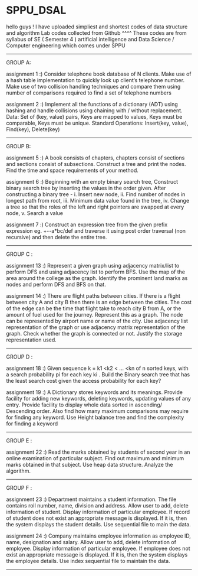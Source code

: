# SPPU_DSAL
hello guys !
I have uploaded simpliest and shortest codes of data structure and algorithm Lab codes collected from Github ^^^^
These codes are from syllabus of SE ( Semester 4 ) artificial intelligence and Data Science / Computer engineering 
which comes under SPPU
_____________________________________________________________________________________________________________

GROUP A:

assignment 1 :) Consider telephone book database of N clients. Make use of a hash table implementation
                 to quickly look up client‘s telephone number. Make use of two collision handling
                 techniques and compare them using number of comparisons required to find a set of
                 telephone numbers

assignment 2 :) Implement all the functions of a dictionary (ADT) using hashing and handle collisions
                 using chaining with / without replacement.
                 Data: Set of (key, value) pairs, Keys are mapped to values, Keys must be comparable,
                 Keys must be unique. Standard Operations: Insert(key, value), Find(key), Delete(key) 
______________________________________________________________________________________________________________ 

GROUP B:

assignment 5 :) A book consists of chapters, chapters consist of sections and sections consist of
                 subsections. Construct a tree and print the nodes. Find the time and space requirements of
                 your method. 

assignment 6 :) Beginning with an empty binary search tree, Construct binary search tree by inserting the
                 values in the order given. After constructing a binary tree -
                 i. Insert new node, ii. Find number of nodes in longest path from root, iii. Minimum data
                 value found in the tree, iv. Change a tree so that the roles of the left and right pointers are
                 swapped at every node, v. Search a value 
                 
assignment 7 :) Construct an expression tree from the given prefix expression eg. +--a*bc/def and
                 traverse it using post order traversal (non recursive) and then delete the entire tree. 
______________________________________________________________________________________________________________ 
                
GROUP C :

assignment 13 :) Represent a given graph using adjacency matrix/list to perform DFS and using adjacency
                  list to perform BFS. Use the map of the area around the college as the graph. Identify the
                  prominent land marks as nodes and perform DFS and BFS on that.
                  
assignment 14 :) There are flight paths between cities. If there is a flight between city A and city B then
                  there is an edge between the cities. The cost of the edge can be the time that flight take to
                  reach city B from A, or the amount of fuel used for the journey. Represent this as a graph.
                  The node can be represented by airport name or name of the city. Use adjacency list
                  representation of the graph or use adjacency matrix representation of the graph. Check
                  whether the graph is connected or not. Justify the storage representation used. 
______________________________________________________________________________________________________________ 
                
GROUP D :   

assignment 18 :) Given sequence k = k1 <k2 < … <kn of n sorted keys, with a search probability pi for
                  each key ki . Build the Binary search tree that has the least search cost given the access
                  probability for each key?
                  
assignment 19 :) A Dictionary stores keywords and its meanings. Provide facility for adding new
                  keywords, deleting keywords, updating values of any entry. Provide facility to display
                  whole data sorted in ascending/ Descending order. Also find how many maximum
                  comparisons may require for finding any keyword. Use Height balance tree and find the
                  complexity for finding a keyword 
______________________________________________________________________________________________________________ 
                
GROUP E :

assignment 22 :) Read the marks obtained by students of second year in an online examination of
                  particular subject. Find out maximum and minimum marks obtained in that subject. Use
                  heap data structure. Analyze the algorithm.
                  
______________________________________________________________________________________________________________ 
                
GROUP F :

assignment 23 :) Department maintains a student information. The file contains roll number, name,
                 division and address. Allow user to add, delete information of student. Display
                 information of particular employee. If record of student does not exist an appropriate
                 message is displayed. If it is, then the system displays the student details. Use sequential
                 file to main the data. 
                 
assignment 24 :) Company maintains employee information as employee ID, name, designation and salary.
                 Allow user to add, delete information of employee. Display information of particular
                 employee. If employee does not exist an appropriate message is displayed. If it is, then
                 the system displays the employee details. Use index sequential file to maintain the data.
______________________________________________________________________________________________________________ 
                
